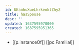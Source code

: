 ```yaml
---
id: UKamhuXueLhrkenktZhyZ
title: hasSpouse
desc: ''
updated: 1637595970000
created: 1637595951365
---
```




- [[p.instanceOf]] [[pc.Familial]]
